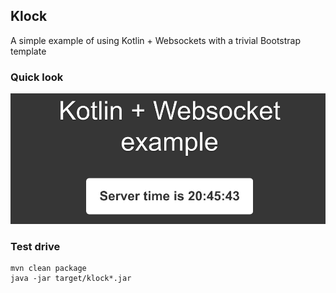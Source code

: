 ## Klock

A simple example of using Kotlin + Websockets with a trivial Bootstrap template

### Quick look
![screenshot](/screenshot.png?raw=true)


### Test drive

```
mvn clean package
java -jar target/klock*.jar
```

